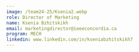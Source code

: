 ```yaml
---
image: /team24-25/Ksenia2.webp
role: Director of Marketing
name: Ksenia Bzhitskikh
email: marketingdirector@ieeeconcordia.ca
program: MECH
linkedin: www.linkedin.com/in/kseniabzhitskikh7
---
```



